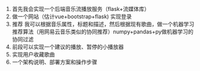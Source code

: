 1. 首先我会实现一个后端音乐流播放服务（flask+流媒体库）
2. 做一个网站（估计vue+bootstrap+flask) 实现登录
3. 推荐 我可以根据音乐属性，标题和描述，然后根据现有歌曲，做一个机器学习推荐算法（用网易云音乐类似的协同推荐）numpy+pandas+py做机器学习的协同过滤
4. 前段可以实现一个建议的播放、暂停的小播放器
5. 实现用户收藏歌曲
6. 一个架构说明、部署方案和操作步骤